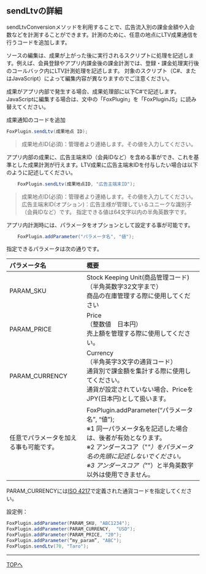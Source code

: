 ## sendLtvの詳細

sendLtvConversionメソッドを利用することで、広告流入別の課金金額や入会数などを計測することができます。計測のために、任意の地点にLTV成果通信を行うコードを追加します。

ソースの編集は、成果が上がった後に実行されるスクリプトに処理を記述します。例えば、会員登録やアプリ内課金後の課金計測では、登録・課金処理実行後のコールバック内にLTV計測処理を記述します。
対象のスクリプト（C#、またはJavaScript）によって編集内容が異なりますのでご注意ください。

成果がアプリ内部で発生する場合、成果処理部に以下C#で記述します。
JavaScriptに編集する場合は、文中の「FoxPlugin」を「FoxPluginJS」に読み替えてください。

成果通知のコードを追加

```cs
FoxPlugin.sendLtv(成果地点 ID);
```
> 成果地点ID(必須)：管理者より連絡します。その値を入力してください。


アプリ内部の成果に、広告主端末ID（会員IDなど）を含める事ができ、これを基準とした成果計測が行えます。LTV成果に広告主端末IDを付与したい場合は以下のように記述してください。

```cs
	FoxPlugin.sendLtv(成果地点ID, "広告主端末ID");
```

> 成果地点ID(必須)：管理者より連絡します。その値を入力してください。
広告主端末ID(オプション)：広告主様が管理しているユニークな識別子（会員IDなど）です。
指定できる値は64文字以内の半角英数字です。


アプリ内計測時には、パラメータをオプションとして設定する事が可能です。

```cs
	FoxPlugin.addParameter("パラメータ名", "値");
```

指定できるパラメータは次の通りです。

|パラメータ名|概要|
|:------|:------|
|PARAM_SKU|Stock Keeping Unit(商品管理コード)<br>（半角英数字32文字まで）<br>商品の在庫管理する際に使用してください|
|PARAM_PRICE|Price<br>（整数値　日本円）<br>売上額を管理する際に使用してください。|
|PARAM_CURRENCY|Currency<br>（半角英字3文字の通貨コード）<br>通貨別で課金額を集計する際に使用してください。<br>通貨が設定されていない場合、PriceをJPY(日本円)として扱います。|
|任意でパラメータを加える事も可能です。|FoxPlugin.addParameter(“パラメータ名”, “値”);<br>※1 同一パラメータ名を記述した場合は、後者が有効となります。<br>※2 アンダースコア（"_"）をパラメータ名の先頭に記述しないでください。<br>※3 アンダースコア（"_"）と半角英数字以外は使用できません。|

PARAM_CURRENCYには[ISO 4217](http://ja.wikipedia.org/wiki/ISO_4217)で定義された通貨コードを指定してください。

設定例：
```cs
FoxPlugin.addParameter(PARAM_SKU, "ABC1234");
FoxPlugin.addParameter(PARAM_CURRENCY,  "USD");
FoxPlugin.addParameter(PARAM_PRICE, "20");
FoxPlugin.addParameter(“my_param”, "ABC");
FoxPlugin.sendLtv(70, "Taro");
```


---
[TOPへ](/lang/ja/README.md)
